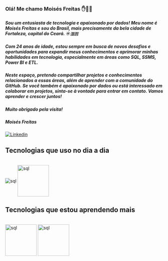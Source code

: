 ### Olá! Me chamo Moisés Freitas ✋👨‍💻

##### Sou um entusiasta de tecnologia e apaixonado por dados! Meu nome é Moisés Freitas e sou do Brasil, mais precisamente da bela cidade de Fortaleza, capital do Ceará. ☀️🇧🇷

##### Com 24 anos de idade, estou sempre em busca de novos desafios e oportunidades para expandir meus conhecimentos e aprimorar minhas habilidades em tecnologia, especialmente em áreas como SQL, SSMS, Power BI e ETL.

##### Neste espaço, pretendo compartilhar projetos e conhecimentos relacionados a essas áreas, além de aprender com a comunidade do GitHub. Se você também é apaixonado por dados ou está interessado em colaborar em projetos, sinta-se à vontade para entrar em contato. Vamos aprender e crescer juntos!

##### Muito obrigado pela visita!

##### Moisés Freitas


[![Linkedin](https://img.shields.io/badge/LinkedIn-0077B5?style=for-the-badge&logo=linkedin&logoColor=white)](https://www.linkedin.com/in/moisesnobre/)

## Tecnologias que uso no dia a dia

<div style="display: inline-block"><br/>
    <img align="center" alt="sql"src="https://img.shields.io/badge/Microsoft%20SQL%20Server-CC2927?style=for-the-badge&logo=microsoft%20sql%20server&logoColor=white"/>
</div>


<div style="display: inline-block"><br/>
    <img align="center" alt="sql"src="https://news.microsoft.com/wp-content/uploads/prod/sites/113/2017/06/power-bi-logo.jpg" width="100"/>
</div>

## Tecnologias que estou aprendendo mais

<div style="display: inline-block"><br/>
    <img align="center" alt="sql"src="https://img.shields.io/badge/python-3670A0?style=for-the-badge&logo=python&logoColor=ffdd54" width="100"/>
</div>

<div style="display: inline-block"><br/>
    <img align="center" alt="sql"src="https://img.shields.io/badge/Oracle-red?logo=oracle&logoColor=white" width="100"/>
</div>
